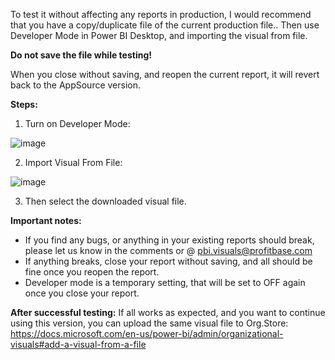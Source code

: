 To test it without affecting any reports in production, I would recommend that you have a copy/duplicate file of the current production file.. Then use Developer Mode in Power BI Desktop, and importing the visual from file. 

**Do not save the file while testing!**

When you close without saving, and reopen the current report, it will revert back to the AppSource version. 


**Steps:**
1. Turn on Developer Mode:

![image](https://user-images.githubusercontent.com/82056309/211809276-9e45ff6c-542a-4532-8515-978184561635.png)

2. Import Visual From File:

![image](https://user-images.githubusercontent.com/82056309/211809373-80a4f603-8ac9-4eb3-89c4-f4cad4731797.png)


3. Then select the downloaded visual file.



**Important notes:**

* If you find any bugs, or anything in your existing reports should break, please let us know in the comments or @ [pbi.visuals@profitbase.com](mailto:pbi.visuals@profitbase.com)
* If anything breaks, close your report without saving, and all should be fine once you reopen the report.
* Developer mode is a temporary setting, that will be set to OFF again once you close your report.

**After successful testing:**
If all works as expected, and you want to continue using this version, you can upload the same visual file to Org.Store:
https://docs.microsoft.com/en-us/power-bi/admin/organizational-visuals#add-a-visual-from-a-file